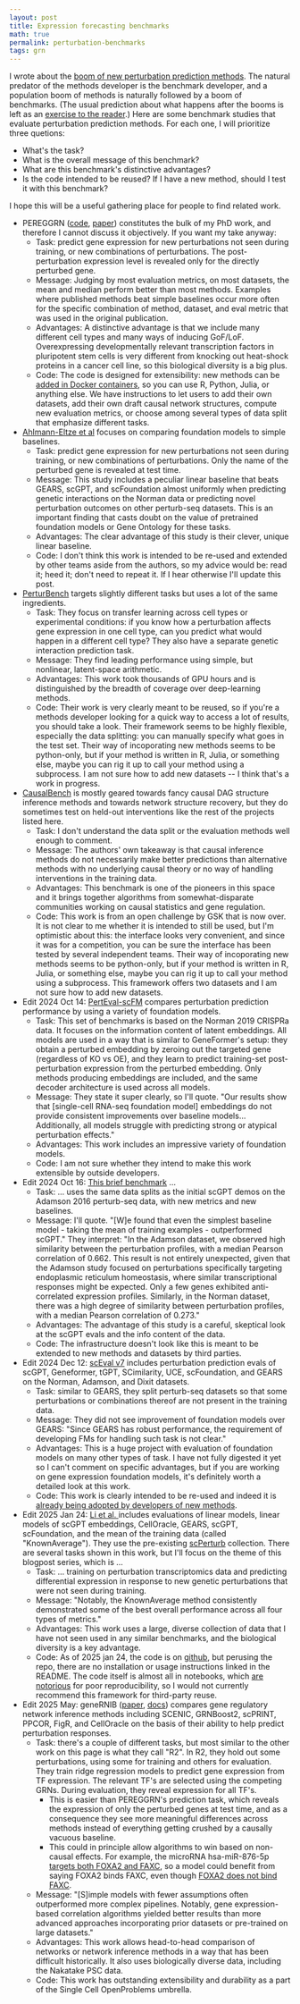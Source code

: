 ```yaml
---
layout: post
title: Expression forecasting benchmarks
math: true
permalink: perturbation-benchmarks
tags: grn
---
```


I wrote about the [boom of new perturbation prediction methods](perturbation-methods). The natural predator of the methods developer is the benchmark developer, and a population boom of methods is naturally followed by a boom of benchmarks. (The usual prediction about what happens after the booms is left as an [exercise to the reader](https://en.wikipedia.org/wiki/Lotka%E2%80%93Volterra_equations).) Here are some benchmark studies that evaluate perturbation prediction methods. For each one, I will prioritize three quetions:

- What's the task?
- What is the overall message of this benchmark?
- What are this benchmark's distinctive advantages? 
- Is the code intended to be reused? If I have a new method, should I test it with this benchmark?

I hope this will be a useful gathering place for people to find related work. 

- PEREGGRN ([code](https://github.com/ekernf01/perturbation_benchmarking), [paper](https://www.biorxiv.org/content/10.1101/2023.07.28.551039v2)) constitutes the bulk of my PhD work, and therefore I cannot discuss it objectively. If you want my take anyway:
    - Task: predict gene expression for new perturbations not seen during training, or new combinations of perturbations. The post-perturbation expression level is revealed only for the directly perturbed gene. 
    - Message: Judging by most evaluation metrics, on most datasets, the mean and median perform better than most methods. Examples where published methods beat simple baselines occur more often for the specific combination of method, dataset, and eval metric that was used in the original publication. 
    - Advantages: A distinctive advantage is that we include many different cell types and many ways of inducing GoF/LoF. Overexpressing developmentally relevant transcription factors in pluripotent stem cells is very different from knocking out heat-shock proteins in a cancer cell line, so this biological diversity is a big plus.
    - Code: The code is designed for extensibility: new methods can be [added in Docker containers](https://github.com/ekernf01/pereggrn/blob/main/docs/how_to.md#how-to-evaluate-a-new-method), so you can use R, Python, Julia, or anything else. We have instructions to let users to add their own datasets, add their own draft causal network structures, compute new evaluation metrics, or choose among several types of data split that emphasize different tasks.
- [Ahlmann-Eltze et al](https://www.biorxiv.org/content/10.1101/2024.09.16.613342v3) focuses on comparing foundation models to simple baselines. 
    - Task: predict gene expression for new perturbations not seen during training, or new combinations of perturbations. Only the name of the perturbed gene is revealed at test time.
    - Message: This study includes a peculiar linear baseline that beats GEARS, scGPT, and scFoundation almost uniformly when predicting genetic interactions on the Norman data or predicting novel perturbation outcomes on other perturb-seq datasets. This is an important finding that casts doubt on the value of pretrained foundation models or Gene Ontology for these tasks. 
    - Advantages: The clear advantage of this study is their clever, unique linear baseline. 
    - Code: I don't think this work is intended to be re-used and extended by other teams aside from the authors, so my advice would be: read it; heed it; don't need to repeat it. If I hear otherwise I'll update this post.
- [PerturBench](https://arxiv.org/abs/2408.10609v1) targets slightly different tasks but uses a lot of the same ingredients. 
    - Task: They focus on transfer learning across cell types or experimental conditions: if you know how a perturbation affects gene expression in one cell type, can you predict what would happen in a different cell type? They also have a separate genetic interaction prediction task.
    - Message: They find leading performance using simple, but nonlinear, latent-space arithmetic. 
    - Advantages: This work took thousands of GPU hours and is distinguished by the breadth of coverage over deep-learning methods. 
    - Code: Their work is very clearly meant to be reused, so if you're a methods developer looking for a quick way to access a lot of results, you should take a look. Their framework seems to be highly flexible, especially the data splitting: you can manually specify what goes in the test set. Their way of incoporating new methods seems to be python-only, but if your method is written in R, Julia, or something else, maybe you can rig it up to call your method using a subprocess. I am not sure how to add new datasets -- I think that's a work in progress. 
- [CausalBench](https://arxiv.org/abs/2210.17283) is mostly geared towards fancy causal DAG structure inference methods and towards network structure recovery, but they do sometimes test on held-out interventions like the rest of the projects listed here. 
    - Task:  I don't understand the data split or the evaluation methods well enough to comment.
    - Message: The authors' own takeaway is that causal inference methods do not necessarily make better predictions than alternative methods with no underlying causal theory or no way of handling interventions in the training data. 
    - Advantages: This benchmark is one of the pioneers in this space and it brings together algorithms from somewhat-disparate communities working on causal statistics and gene regulation.
    - Code: This work is from an open challenge by GSK that is now over. It is not clear to me whether it is intended to still be used, but I'm optimistic about this: the interface looks very convenient, and since it was for a competition, you can be sure the interface has been tested by several independent teams. Their way of incoporating new methods seems to be python-only, but if your method is written in R, Julia, or something else, maybe you can rig it up to call your method using a subprocess. This framework offers two datasets and I am not sure how to add new datasets.
- Edit 2024 Oct 14: [PertEval-scFM](https://www.biorxiv.org/content/10.1101/2024.10.02.616248v1) compares perturbation prediction performance by using a variety of foundation models. 
    - Task: This set of benchmarks is based on the Norman 2019 CRISPRa data. It focuses on the information content of latent embeddings. All models are used in a way that is similar to GeneFormer's setup: they obtain a perturbed embedding by zeroing out the targeted gene (regardless of KO vs OE), and they learn to predict training-set post-perturbation expression from the perturbed embedding. Only methods producing embeddings are included, and the same decoder architecture is used across all models.
    - Message: They state it super clearly, so I'll quote. "Our results show that [single-cell RNA-seq foundation model] embeddings do not provide consistent improvements over baseline models... Additionally, all models struggle with predicting strong or atypical perturbation effects." 
    - Advantages: This work includes an impressive variety of foundation models. 
    - Code: I am not sure whether they intend to make this work extensible by outside developers. 
- Edit 2024 Oct 16: [This brief benchmark](https://www.biorxiv.org/content/10.1101/2024.09.30.615843v1.full) ...
    - Task: ... uses the same data splits as the initial scGPT demos on the Adamson 2016 perturb-seq data, with new metrics and new baselines. 
    - Message: I'll quote. "[W]e found that even the simplest baseline model - taking the mean of training examples - outperformed scGPT." They interpret: "In the Adamson dataset, we observed high similarity between the perturbation profiles, with a median Pearson correlation of 0.662. This result is not entirely unexpected, given that the Adamson study focused on perturbations specifically targeting endoplasmic reticulum homeostasis, where similar transcriptional responses might be expected. Only a few genes exhibited anti-correlated expression profiles. Similarly, in the Norman dataset, there was a high degree of similarity between perturbation profiles, with a median Pearson correlation of 0.273." 
    - Advantages: The advantage of this study is a careful, skeptical look at the scGPT evals and the info content of the data.
    - Code: The infrastructure doesn't look like this is meant to be extended to new methods and datasets by third parties. 
- Edit 2024 Dec 12: [scEval v7](https://www.biorxiv.org/content/10.1101/2023.09.08.555192v7) includes perturbation prediction evals of scGPT, Geneformer, tGPT, SCimilarity, UCE, scFoundation, and GEARS on the Norman, Adamson, and Dixit datasets. 
    - Task: similar to GEARS, they split perturb-seq datasets so that some perturbations or combinations thereof are not present in the training data.
    - Message: They did not see improvement of foundation models over GEARS: "Since GEARS has robust performance, the requirement of developing FMs for handling such task is not clear."
    - Advantages: This is a huge project with evaluation of foundation models on many other types of task. I have not fully digested it yet so I can't comment on specific advantages, but if you are working on gene expression foundation models, it's definitely worth a detailed look at this work. 
    - Code: This work is clearly intended to be re-used and indeed it is [already being adopted by developers of new methods](https://www.nature.com/articles/s41467-025-59926-5).
- Edit 2025 Jan 24: [Li et al. ](https://www.biorxiv.org/content/10.1101/2024.12.20.629581v1.full) includes evaluations of linear models, linear models of scGPT embeddings, CellOracle, GEARS, scGPT, scFoundation, and the mean of the training data (called "KnownAverage"). They use the pre-existing [scPerturb](https://www.biorxiv.org/content/10.1101/2022.08.20.504663v3) collection. There are several tasks shown in this work, but I'll focus on the theme of this blogpost series, which is ...
    - Task: ... training on perturbation transcriptomics data and predicting differential expression in response to new genetic perturbations that were not seen during training.
    - Message: "Notably, the KnownAverage method consistently demonstrated some of the best overall performance across all four types of metrics."
    - Advantages: This work uses a large, diverse collection of data that I have not seen used in any similar benchmarks, and the biological diversity is a key advantage.
    - Code: As of 2025 jan 24, the code is on [github](https://github.com/Chen-Li-17/CellPB/tree/main), but perusing the repo, there are no installation or usage instructions linked in the README. The code itself is almost all in notebooks, which [are notorious](https://academic.oup.com/gigascience/article/doi/10.1093/gigascience/giad113/7516267) for poor reproducibility, so I would not currently recommend this framework for third-party reuse.
- Edit 2025 May: geneRNIB ([paper](https://www.biorxiv.org/content/10.1101/2025.02.25.640181v1.full), [docs](https://genernib-documentation.readthedocs.io/en/latest/)) compares gene regulatory network inference methods including SCENIC, GRNBoost2, scPRINT, PPCOR, FigR, and CellOracle on the basis of their ability to help predict perturbation responses. 
    - Task: there's a couple of different tasks, but most similar to the other work on this page is what they call "R2". In R2, they hold out some perturbations, using some for training and others for evaluation. They train ridge regression models to predict gene expression from TF expression. The relevant TF's are selected using the competing GRNs. During evaluation, they reveal expression for all TF's. 
        - This is easier than PEREGGRN's prediction task, which reveals the expression of only the perturbed genes at test time, and as a consequence they see more meaningful differences across methods instead of everything getting crushed by a causally vacuous baseline.
        - This could in principle allow algorithms to win based on non-causal effects. For example, the microRNA hsa-miR-876-5p [targets both FOXA2 and FAXC](https://mirdb.org/cgi-bin/search.cgi?searchType=miRNA&searchBox=hsa-miR-876-5p&full=1), so a model could benefit from saying FOXA2 binds FAXC, even though [FOXA2 does not bind FAXC](https://chip-atlas.dbcls.jp/data/hg38/target/FOXA2.10.html).
    - Message: "[S]imple models with fewer assumptions often outperformed more complex pipelines. Notably, gene expression-based correlation algorithms yielded better results than more advanced approaches incorporating prior datasets or pre-trained on large datasets."
    - Advantages: This work allows head-to-head comparison of networks or network inference methods in a way that has been difficult historically. It also uses biologically diverse data, including the Nakatake PSC data. 
    - Code: This work has outstanding extensibility and durability as a part of the Single Cell OpenProblems umbrella.
